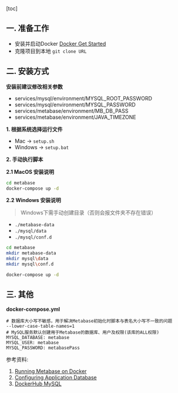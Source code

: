 [toc]

## 一. 准备工作

- 安装并启动Docker [Docker Get Started](https://www.docker.com/get-started "Docker Get Started")
- 克隆项目到本地 `git clone URL`

## 二. 安装方式

__安装前建议修改相关参数__

- services/mysql/environment/MYSQL_ROOT_PASSWORD
- services/mysql/environment/MYSQL_PASSWORD
- services/metabase/environment/MB_DB_PASS
- services/metabase/environment/JAVA_TIMEZONE

__1. 根据系统选择运行文件__

- Mac -> `setup.sh`
- Windows -> `setup.bat`

__2. 手动执行脚本__

__2.1 MacOS 安装说明__

```sh
cd metabase
docker-compose up -d
```

__2.2 Windows 安装说明__

> Windows下需手动创建目录（否则会报文件夹不存在错误）  

- `./metabase-data`
- `./mysql/data`
- `./mysql/conf.d`


```bash
cd metabase
mkdir metabase-data
mkdir mysql\data
mkdir mysql\conf.d

docker-compose up -d
```

## 三. 其他

__docker-compose.yml__

```properties
# 数据库大小写不敏感，用于解决Metabase初始化时脚本与表名大小写不一致的问题
--lower-case-table-names=1
# MySQL服务默认创建用于Metabase的数据库、用户及权限(该库的ALL权限)
MYSQL_DATABASE: metabase
MYSQL_USER: metabase
MYSQL_PASSWORD: metabasePass
```

参考资料: 

1. [Running Metabase on Docker](https://www.metabase.com/docs/latest/operations-guide/running-metabase-on-docker.html "Running Metabase on Docker")
2. [Configuring Application Database](https://www.metabase.com/docs/latest/operations-guide/configuring-application-database.html "Configuring Application Database")
3. [DockerHub MySQL](https://hub.docker.com/_/mysql "DockerHub MySQL")